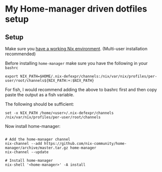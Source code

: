 # My Home-manager driven dotfiles setup

## Setup

Make sure you [have a working Nix environment](https://nixos.org/download.html). (Multi-user installation recommended)

Before installing `home-manager` make sure you have the following in your `bashrc`


``` shell
export NIX_PATH=$HOME/.nix-defexpr/channels:/nix/var/nix/profiles/per-user/root/channels${NIX_PATH:+:$NIX_PATH}
```

For fish, I would recommend adding the above to bashrc first and then copy paste the output as a fish variable.

The following should be sufficient:

``` shell
set -x NIX_PATH /home/<user>/.nix-defexpr/channels /nix/var/nix/profiles/per-user/root/channels
```

Now install home-manager:

``` shell

# Add the home-manager channel
nix-channel --add https://github.com/nix-community/home-manager/archive/master.tar.gz home-manager
nix-channel --update

# Install home-manager
nix-shell '<home-manager>' -A install
```
